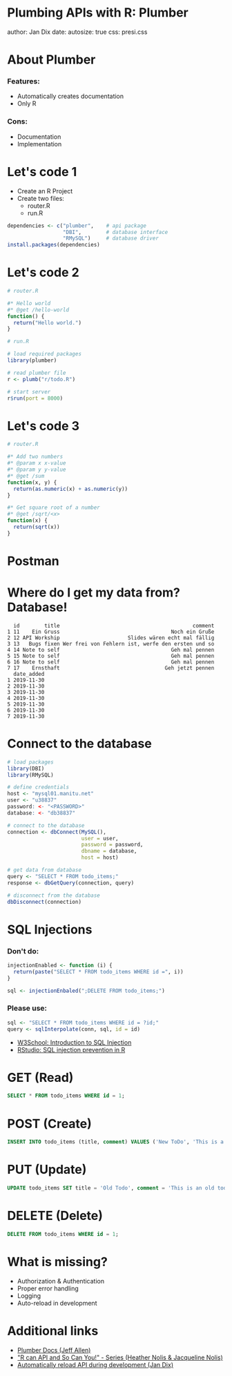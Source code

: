 Plumbing APIs with R: Plumber
========================================================
author: Jan Dix
date: 
autosize: true
css: presi.css

About Plumber
========================================================

### Features:
- Automatically creates documentation
- Only R

### Cons:
- Documentation
- Implementation

Let's code 1
========================================================

- Create an R Project
- Create two files:
  - router.R
  - run.R


```r
dependencies <- c("plumber",    # api package
                  "DBI",        # database interface
                  "RMySQL")     # database driver
install.packages(dependencies)
```

 
Let's code 2
========================================================


```r
# router.R

#* Hello world
#* @get /hello-world
function() {
  return("Hello world.")
}
```


```r
# run.R

# load required packages
library(plumber)

# read plumber file
r <- plumb("r/todo.R")

# start server
r$run(port = 8000)
```


Let's code 3
========================================================



```r
# router.R

#* Add two numbers
#* @param x x-value
#* @param y y-value
#* @get /sum
function(x, y) {
  return(as.numeric(x) + as.numeric(y))
}

#* Get square root of a number
#* @get /sqrt/<x>
function(x) {
  return(sqrt(x))
}
```


Postman
========================================================



Where do I get my data from? Database!
========================================================




```
  id        title                                           comment
1 11    Ein Gruss                                    Noch ein Gruße
2 12 API Workship                      Slides wären echt mal fällig
3 13   Bugs fixen Wer frei von Fehlern ist, werfe den ersten und so
4 14 Note to self                                    Geh mal pennen
5 15 Note to self                                    Geh mal pennen
6 16 Note to self                                    Geh mal pennen
7 17    Ernsthaft                                  Geh jetzt pennen
  date_added
1 2019-11-30
2 2019-11-30
3 2019-11-30
4 2019-11-30
5 2019-11-30
6 2019-11-30
7 2019-11-30
```

Connect to the database
========================================================


```r
# load packages
library(DBI)
library(RMySQL)

# define credentials
host <- "mysql01.manitu.net"
user <- "u38837"
password: <- "<PASSWORD>"
database: <- "db38837"

# connect to the database
connection <- dbConnect(MySQL(),
                        user = user,
                        password = password,
                        dbname = database,
                        host = host)

# get data from database
query <- "SELECT * FROM todo_items;"
response <- dbGetQuery(connection, query)

# disconnect from the database
dbDisconnect(connection)
```


SQL Injections
========================================================

### Don't do:


```r
injectionEnabled <- function (i) {
  return(paste("SELECT * FROM todo_items WHERE id =", i))
}

sql <- injectionEnbaled(";DELETE FROM todo_items;")
```

### Please use:


```r
sql <- "SELECT * FROM todo_items WHERE id = ?id;"
query <- sqlInterpolate(conn, sql, id = id)
```

- [W3School: Introduction to SQL Injection](https://www.w3schools.com/sql/sql_injection.asp)
- [RStudio: SQL injection prevention in R](https://shiny.rstudio.com/articles/sql-injections.html)

GET (Read)
========================================================


```sql
SELECT * FROM todo_items WHERE id = 1;
```
  
POST (Create)
========================================================


```sql
INSERT INTO todo_items (title, comment) VALUES ('New ToDo', 'This is a todo.');
```

PUT (Update)
========================================================


```sql
UPDATE todo_items SET title = 'Old Todo', comment = 'This is an old todo.' WHERE id = 1;
```

DELETE (Delete)
========================================================


```sql
DELETE FROM todo_items WHERE id = 1;
```

What is missing?
========================================================

- Authorization & Authentication
- Proper error handling
- Logging
- Auto-reload in development

Additional links
========================================================

- [Plumber Docs (Jeff Allen)](https://www.rplumber.io/docs/index.html) 
- ["R can API and So Can You!" - Series (Heather Nolis & Jacqueline Nolis)](https://medium.com/tmobile-tech/r-can-api-c184951a24a3)
- [Automatically reload API during development (Jan Dix)](https://medium.com/@dix.jan/automatically-reload-your-plumber-api-during-development-daa7d1f2f41f)

